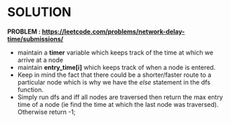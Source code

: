 # SOLUTION
**PROBLEM : https://leetcode.com/problems/network-delay-time/submissions/**
* maintain a **timer** variable which keeps track of the time at which we arrive at a node
* maintain **entry_time[i]** which keeps track of when a node is entered.
* Keep in mind the fact that there could be a shorter/faster route to a particular node which is why we have the *else* statement in the dfs function.
* Simply run dfs and iff all nodes are traversed then return the max entry time of a node (ie find the time at which the last node was traversed). Otherwise return -1;
​